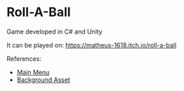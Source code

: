 # Roll-A-Ball
Game developed in C# and Unity

It can be played on: 
https://matheus-1618.itch.io/roll-a-ball

References:

* [Main Menu](https://www.youtube.com/watch?v=yIaAE9bLxXI)
* [Background Asset](https://getwallpapers.com/wallpaper/full/d/8/b/1412489-vertical-gif-background-windows-7-1920x1080-for-mac.jpg)
